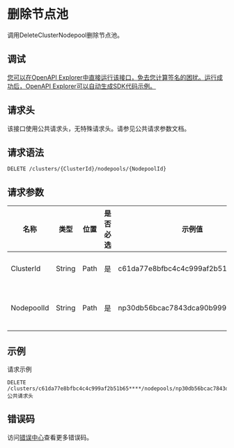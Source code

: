 # 删除节点池

调用DeleteClusterNodepool删除节点池。

## 调试

[您可以在OpenAPI Explorer中直接运行该接口，免去您计算签名的困扰。运行成功后，OpenAPI Explorer可以自动生成SDK代码示例。](https://api.aliyun.com/#product=CS&api=DeleteClusterNodepool&type=ROA&version=2015-12-15)

## 请求头

该接口使用公共请求头，无特殊请求头。请参见公共请求参数文档。

## 请求语法

```
DELETE /clusters/{ClusterId}/nodepools/{NodepoolId} 
```

## 请求参数

|名称|类型|位置|是否必选|示例值|描述|
|--|--|--|----|---|--|
|ClusterId|String|Path|是|c61da77e8bfbc4c4c999af2b51b65\*\*\*\*|集群ID。 |
|NodepoolId|String|Path|是|np30db56bcac7843dca90b999c8928\*\*\*\*|节点池ID。 |

## 示例

请求示例

```
DELETE /clusters/c61da77e8bfbc4c4c999af2b51b65****/nodepools/np30db56bcac7843dca90b999c8928****
公共请求头
```

## 错误码

访问[错误中心](https://error-center.aliyun.com/status/product/CS)查看更多错误码。

